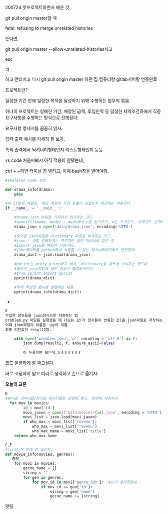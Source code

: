 200724 첫프로젝트하면서 배운 것



git pull origin master할 때 

fetal: refusing to merge unrelated histories

뜬다면, 



git pull origin master --allow-unrelated-histories치고

esc

:q

하고 엔터치고 다시 git pull origin master 하면 집 컴퓨터랑 gitlab서버랑 연동완료



프로젝트란?

일정한 기간 안에 일정한 목적을 달성하기 위해 수행하는 업무의 묶음

하나의 프로젝트는 정해진 기간, 배정된 금액, 투입인력 등 일정한 제약조건하에서 각종 요구사항을 수행하는 방식으로 진행된다.



요구사항 명세서를 꼼꼼히 읽자.

입력 출력 예시를 자세히 잘 보자.

특히 출력에서 딕셔너리형태인지 리스트형태인지 등등



 vs code 처음써봐서 아직 적응이 안됐는데,

 ctrl + ~하면 터미널 창 열리고, 이때 bash창을 열어야함.



```python
#skeleton code 설명

def drama_info(drama):
	pass

#이 if문의 역할은, 해당 파일이 직접 호출이 되었는지 확인하는 부분이다.
if __name__ = '__main__':
    
    #drama.json 파일을 가져와서 읽어주는 코드
    #open(filename, mode) - mode에서 r은 읽기모드, w는 쓰기모드, 아무것도 안적으면 default 읽기모드, encoding 한글때문에 파일이 정상적으로 dict로 변환이 안되어서 UTF8 적용하여 해결했다.  
    drama_json = open('data/drama.json', encoding='UTF8')
    
    #읽어온 json파일을 dictionary 파일로 바꿔주는 코드
    #json - 아직 완벽하게는 모르지만 일단 딕셔너리 같은 것
    #import json을 해줘야 사용가능.
    #json데이터를 python에서 사용할 수 있는 딕셔너리데이러토 변환한다.
    drama_dict = json.load(drama_json)
    
    #pprint는 prety print라고 해서, dictionary를 예쁘게 보여주는 코드다.
    #불러온 json파일에 대한 정보가 출력되어진다.
    #from pprint import pprint
    pprint(drama_dict)
    
    #위에 작성한 함수를 실행하는 내용
    pprint(drama_info(drama_dict))
```



+

```python
E
수집한 정보들을 json형식으로 저장하는 법
problem.py 파일을 실행했을 때 나오는 값(각 함수들이 반환한 값)을 json파일로 저장하는 코드
이때 json파일의 이름은 .py의 이름
최종 리턴값이 result2임.

    with open('problem.json','w', encoding = 'utf-8') as f:
        json.dump(result2, f, ensure_ascii=False)
        
        이 두줄이면 되는데.ㅎㅎㅎㅎㅎㅎㅎ
```



코드 깔끔하게 잘 짜고싶다.

바로 코딩하지 말고 머리로 생각하고 손으로 옮기자.

**오늘의 교훈**

```python
D
#받아올 데이터들/처리할 데이터들은 한번에 받고, 한번에 처리하자
  for mov in movies:
        id = mov['id']
        movi_jason = open(f'data/movies/{id}.json', encoding = 'UTF8')
        movi_list = json.load(movi_jason)
        if who_max < movi_list['revenu']:
            who_max = movi_list['revenu']
            who_max_name = movi_list['title']  
	return who_max_name  
```

```python
C,E
#for문 한 번에 잘 돌리자.
def movie_info(movies, genres):
   중략
    for movi in movies:        
        gerne_name = []
        string = ''
        for gen in genres:
            for mov_id in movi['genre_ids']:  #요거 생각못했네.
                if mov_id == gen['id']:
                    string = gen['name']
                    gerne_name += [string]
```



팟팅